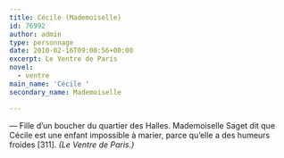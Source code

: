 ```yaml
---
title: Cécile (Mademoiselle)
id: 76992
author: admin
type: personnage
date: 2010-02-16T09:00:56+00:00
excerpt: Le Ventre de Paris
novel:
  - ventre
main_name: 'Cécile '
secondary_name: Mademoiselle

---
```

— Fille d&rsquo;un boucher du quartier des Halles. Mademoiselle Saget dit que Cécile est une enfant impossible à marier, parce qu&rsquo;elle a des humeurs froides [311]. _(Le Ventre de Paris.)_